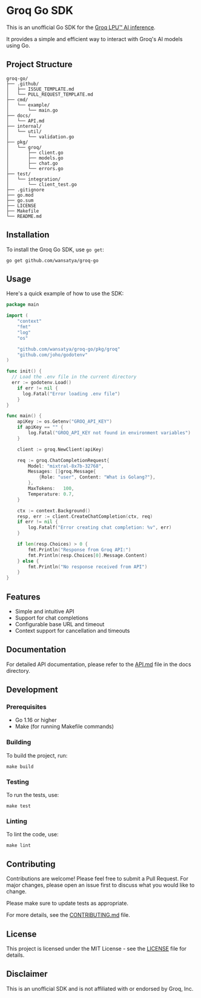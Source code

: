 # Groq Go SDK

This is an unofficial Go SDK for the [Groq LPU™ AI inference](https://groq.com/inference). 

It provides a simple and efficient way to interact with Groq's AI models using Go.

## Project Structure

```
groq-go/
├── .github/
│   ├── ISSUE_TEMPLATE.md
│   └── PULL_REQUEST_TEMPLATE.md
├── cmd/
│   └── example/
│       └── main.go
├── docs/
│   └── API.md
├── internal/
│   └── util/
│       └── validation.go
├── pkg/
│   └── groq/
│       ├── client.go
│       ├── models.go
│       ├── chat.go
│       └── errors.go
├── test/
│   └── integration/
│       └── client_test.go
├── .gitignore
├── go.mod
├── go.sum
├── LICENSE
├── Makefile
└── README.md
```

## Installation

To install the Groq Go SDK, use `go get`:

```
go get github.com/wansatya/groq-go
```

## Usage

Here's a quick example of how to use the SDK:

```go
package main

import (
    "context"
    "fmt"
    "log"
    "os"

    "github.com/wansatya/groq-go/pkg/groq"
    "github.com/joho/godotenv"
)

func init() {
  // Load the .env file in the current directory
  err := godotenv.Load()
    if err != nil {
      log.Fatal("Error loading .env file")
    }
}

func main() {
    apiKey := os.Getenv("GROQ_API_KEY")
    if apiKey == "" {
        log.Fatal("GROQ_API_KEY not found in environment variables")
    }

    client := groq.NewClient(apiKey)

    req := groq.ChatCompletionRequest{
        Model: "mixtral-8x7b-32768",
        Messages: []groq.Message{
            {Role: "user", Content: "What is Golang?"},
        },
        MaxTokens:   100,
        Temperature: 0.7,
    }

    ctx := context.Background()
    resp, err := client.CreateChatCompletion(ctx, req)
    if err != nil {
        log.Fatalf("Error creating chat completion: %v", err)
    }

    if len(resp.Choices) > 0 {
        fmt.Println("Response from Groq API:")
        fmt.Println(resp.Choices[0].Message.Content)
    } else {
        fmt.Println("No response received from API")
    }
}
```

## Features

- Simple and intuitive API
- Support for chat completions
- Configurable base URL and timeout
- Context support for cancellation and timeouts

## Documentation

For detailed API documentation, please refer to the [API.md](docs/API.md) file in the docs directory.

## Development

### Prerequisites

- Go 1.16 or higher
- Make (for running Makefile commands)

### Building

To build the project, run:

```
make build
```

### Testing

To run the tests, use:

```
make test
```

### Linting

To lint the code, use:

```
make lint
```

## Contributing

Contributions are welcome! Please feel free to submit a Pull Request. For major changes, please open an issue first to discuss what you would like to change.

Please make sure to update tests as appropriate.

For more details, see the [CONTRIBUTING.md](CONTRIBUTING.md) file.

## License

This project is licensed under the MIT License - see the [LICENSE](LICENSE) file for details.

## Disclaimer

This is an unofficial SDK and is not affiliated with or endorsed by Groq, Inc.